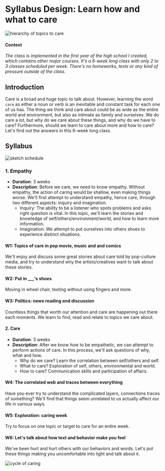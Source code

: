# Syllabus Design: Learn how and what to care

![hierarchy of topics to care](https://wp.nyu.edu/vinceshao/wp-content/uploads/sites/12235/2019/02/hierarchy.jpg)

#### Context

*The class is implemented in the first year of the high school I created, which contains other major courses. It's a 6-week long class with only 2 to 3 classes scheduled per week. There's no homeworks, tests or any kind of pressure outside of the class.*

## Introduction

Care is a broad and huge topic to talk about. However, learning the word `care` as either a noun or verb is an inevitable and constant task for each one of us has. The thing we think and care about could be as wide as the entire world and environment, but also as intimate as family and ourselves. We do care a lot, but why do we care about these things, and why do we have to care? Furthermore, should we learn to care about more and how to care? Let's find out the answers in this 6-week long class.

## Syllabus

![sketch schedule](https://wp.nyu.edu/vinceshao/wp-content/uploads/sites/12235/2019/02/schedule.jpg)

### 1. Empathy 
  
  - **Duration**: 3 weeks
  - **Description**: Before we care, we need to know empathy. Without empathy, the action of caring would be shallow, even making things worse. We'll first attempt to understand empathy, hence care, through two different aspects: inquiry and imagination.
    - Inquiry: The ability to be a listener who spots problems and asks right question is vital. In this topic, we'll learn the stories and knowledge of self/others/environment/world, and how to learn more information.
    - Imagination: We attempt to put ourselves into others shoes to experience distinct situations. 
    
#### W1: Topics of care in pop movie, music and and comics
We'll enjoy and discuss some great stories about care told by pop-culture media, and try to understand why the artists/creatives want to talk about these stories.

#### W2: Put in ___'s shoes
Moving in wheel chair, texting without using fingers and more.

#### W3: Politics: news reading and discussion    
Countless things that worth our attention and care are happening out there each moments. We learn to find, read and relate to topics we care about.
  
#### 2. Care

  - **Duration**: 3 weeks
  - **Description**: After we know how to be empathetic, we can attempt to perform actions of care. In this process, we'll ask questions of why, what and how.
    - Why do we care? Learn the correlation between self/others and self.
    - What to care? Exploration of self, others, environmental and world.
    - How to care? Communication skills and participation of affairs. 
    
#### W4: The correlated web and traces between everything
Have you ever try to understand the complicated layers, connections traces of something? We'll find that things seem unrelated to us actually affect our life in various ways. 

#### W5: Exploration: caring week
Try to focus on one topic or target to care for an entire week.

#### W6: Let's talk about how text and behavior make you feel  
We've been hurt and hurt others with our behaviors and words. Let's put these things making you uncomfortable into light and talk about it.
    
![cycle of caring](https://wp.nyu.edu/vinceshao/wp-content/uploads/sites/12235/2019/02/cycle.jpg)
